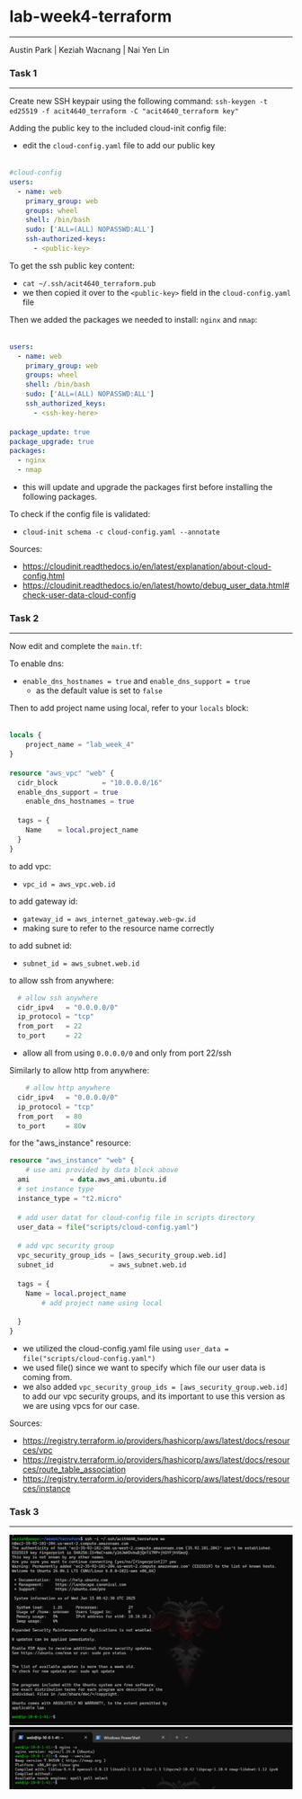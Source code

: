 # lab-week4-terraform
---
Austin Park | Keziah Wacnang | Nai Yen Lin
 

### Task 1
---
Create new SSH keypair using the following command:
`ssh-keygen -t ed25519 -f acit4640_terraform -C "acit4640_terraform key"`

Adding the public key to the included cloud-init config file:
* edit the `cloud-config.yaml` file to add our public key

```yaml

#cloud-config
users:
  - name: web
    primary_group: web
    groups: wheel
    shell: /bin/bash
    sudo: ['ALL=(ALL) NOPASSWD:ALL']
    ssh-authorized-keys:
      - <public-key>

```

To get the ssh public key content:
* `cat ~/.ssh/acit4640_terraform.pub`
* we then copied it over to the `<public-key>` field in the `cloud-config.yaml` file

Then we added the packages we needed to install: `nginx` and `nmap`:
```yaml

users:
  - name: web
    primary_group: web
    groups: wheel
    shell: /bin/bash
    sudo: ['ALL=(ALL) NOPASSWD:ALL']
    ssh_authorized_keys:
      - <ssh-key-here>

package_update: true
package_upgrade: true
packages:
  - nginx
  - nmap
```
* this will update and upgrade the packages first before installing the following packages.

To check if the config file is validated:
* `cloud-init schema -c cloud-config.yaml --annotate`

Sources:
* https://cloudinit.readthedocs.io/en/latest/explanation/about-cloud-config.html
* https://cloudinit.readthedocs.io/en/latest/howto/debug_user_data.html#check-user-data-cloud-config

### Task 2
---
Now edit and complete the `main.tf`:

To enable dns:
* `enable_dns_hostnames = true` and `enable_dns_support = true`
    * as the default value is set to `false`

Then to add project name using local, refer to your `locals` block:
```tf

locals {
    project_name = "lab_week_4"
}

resource "aws_vpc" "web" {
  cidr_block           = "10.0.0.0/16"
  enable_dns_support = true
	enable_dns_hostnames = true

  tags = {
    Name    = local.project_name
  }
}
```

to add vpc:
* `vpc_id = aws_vpc.web.id`

to add gateway id:
* `gateway_id = aws_internet_gateway.web-gw.id`
* making sure to refer to the resource name correctly

to add subnet id:
* `subnet_id = aws_subnet.web.id`

to allow ssh from anywhere:
```tf
  # allow ssh anywhere
  cidr_ipv4   = "0.0.0.0/0"
  ip_protocol = "tcp"
  from_port   = 22
  to_port     = 22

```
* allow all from using `0.0.0.0/0` and only from port 22/ssh

Similarly to allow http from anywhere:
```tf
	# allow http anywhere
  cidr_ipv4   = "0.0.0.0/0"
  ip_protocol = "tcp"
  from_port   = 80
  to_port     = 80v
```

for the "aws_instance" resource:
```tf
resource "aws_instance" "web" {
	# use ami provided by data block above
  ami          = data.aws_ami.ubuntu.id
  # set instance type
  instance_type = "t2.micro"
	
  # add user datat for cloud-config file in scripts directory
  user_data = file("scripts/cloud-config.yaml")
  
  # add vpc security group
  vpc_security_group_ids = [aws_security_group.web.id] 
  subnet_id              = aws_subnet.web.id

  tags = {
    Name = local.project_name
		# add project name using local

  }
}
```
*  we utilized the cloud-config.yaml file using `user_data = file("scripts/cloud-config.yaml")`
*  we used file() since we want to specify which file our user data is coming from.
* we also added `vpc_security_group_ids = [aws_security_group.web.id]` to add our vpc security groups, and its important to use this version as we are using vpcs for our case.


Sources: 
* https://registry.terraform.io/providers/hashicorp/aws/latest/docs/resources/vpc
* https://registry.terraform.io/providers/hashicorp/aws/latest/docs/resources/route_table_association
* https://registry.terraform.io/providers/hashicorp/aws/latest/docs/resources/instance



### Task 3
---
![alt text](ssh_instance.png)
![alt text](version_check.png)